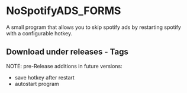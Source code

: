 # NoSpotifyADS_FORMS
A small program that allows you to skip spotify ads by restarting spotify with a configurable hotkey.

Download under releases - Tags
----
NOTE: pre-Release
additions in future versions:
- save hotkey after restart
- autostart program
